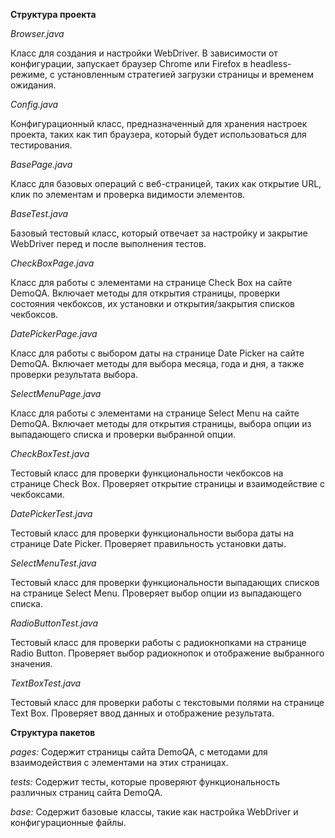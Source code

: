 **Структура проекта**

*Browser.java*

Класс для создания и настройки WebDriver. В зависимости от конфигурации, 
запускает браузер Chrome или Firefox в headless-режиме, 
с установленным стратегией загрузки страницы и временем ожидания.

*Config.java*

Конфигурационный класс, предназначенный для хранения настроек проекта, 
таких как тип браузера, который будет использоваться для тестирования. 

*BasePage.java*

Класс для базовых операций с веб-страницей, 
таких как открытие URL, клик по элементам и проверка видимости элементов.

*BaseTest.java*

Базовый тестовый класс, который отвечает за настройку 
и закрытие WebDriver перед и после выполнения тестов.

*CheckBoxPage.java*

Класс для работы с элементами на странице Check Box на сайте DemoQA. 
Включает методы для открытия страницы, проверки состояния чекбоксов, 
их установки и открытия/закрытия списков чекбоксов.

*DatePickerPage.java* 

Класс для работы с выбором даты на странице Date Picker на сайте DemoQA. 
Включает методы для выбора месяца, года и дня, а также проверки результата выбора.

*SelectMenuPage.java* 

Класс для работы с элементами на странице Select Menu на сайте DemoQA.
Включает методы для открытия страницы, выбора опции из выпадающего списка
и проверки выбранной опции.

*CheckBoxTest.java*

Тестовый класс для проверки функциональности чекбоксов на странице Check Box. 
Проверяет открытие страницы и взаимодействие с чекбоксами.

*DatePickerTest.java* 

Тестовый класс для проверки функциональности выбора даты на странице Date Picker. 
Проверяет правильность установки даты.

*SelectMenuTest.java*

Тестовый класс для проверки функциональности выпадающих списков на странице Select Menu. 
Проверяет выбор опции из выпадающего списка.

*RadioButtonTest.java* 

Тестовый класс для проверки работы с радиокнопками на странице Radio Button. 
Проверяет выбор радиокнопок и отображение выбранного значения.

*TextBoxTest.java* 

Тестовый класс для проверки работы с текстовыми полями на странице Text Box. 
Проверяет ввод данных и отображение результата.

**Структура пакетов**

*pages:* 
Содержит страницы сайта DemoQA, 
с методами для взаимодействия с элементами на этих страницах.

*tests:*
Содержит тесты, которые проверяют функциональность различных страниц сайта DemoQA.

*base:*
Содержит базовые классы, такие как настройка WebDriver и конфигурационные файлы.

